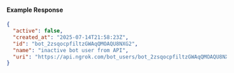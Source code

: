 <!-- Code generated for API Clients. DO NOT EDIT. -->

#### Example Response

```json
{
  "active": false,
  "created_at": "2025-07-14T21:58:23Z",
  "id": "bot_2zsqocpfiltzGWAqQMOAQU8NXG2",
  "name": "inactive bot user from API",
  "uri": "https://api.ngrok.com/bot_users/bot_2zsqocpfiltzGWAqQMOAQU8NXG2"
}
```
